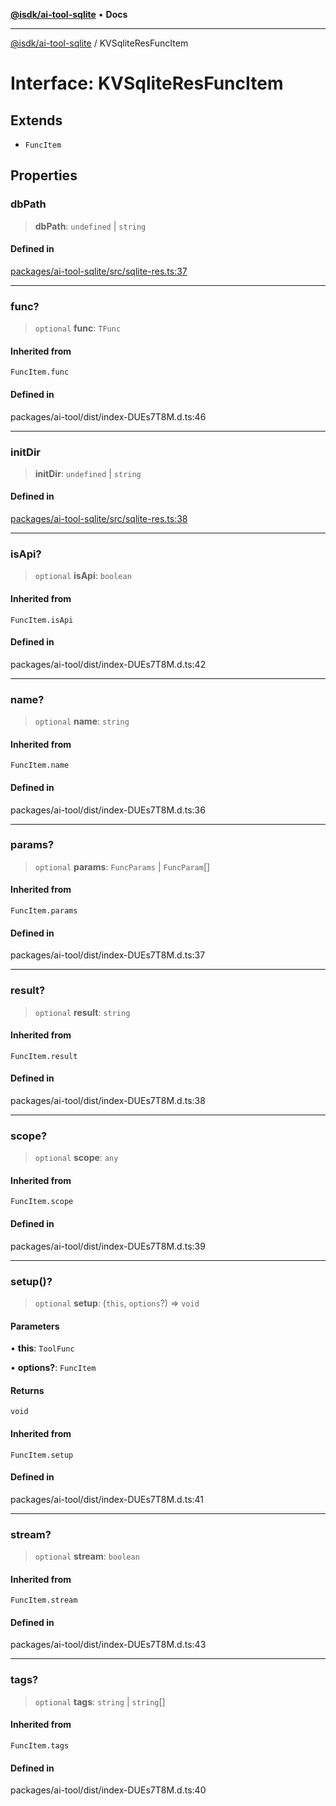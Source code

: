 [**@isdk/ai-tool-sqlite**](../README.md) • **Docs**

***

[@isdk/ai-tool-sqlite](../globals.md) / KVSqliteResFuncItem

# Interface: KVSqliteResFuncItem

## Extends

- `FuncItem`

## Properties

### dbPath

> **dbPath**: `undefined` \| `string`

#### Defined in

[packages/ai-tool-sqlite/src/sqlite-res.ts:37](https://github.com/isdk/ai-tool-sqlite.js/blob/9fe2c10603e7d4edf9338798a309c4c793b97975/src/sqlite-res.ts#L37)

***

### func?

> `optional` **func**: `TFunc`

#### Inherited from

`FuncItem.func`

#### Defined in

packages/ai-tool/dist/index-DUEs7T8M.d.ts:46

***

### initDir

> **initDir**: `undefined` \| `string`

#### Defined in

[packages/ai-tool-sqlite/src/sqlite-res.ts:38](https://github.com/isdk/ai-tool-sqlite.js/blob/9fe2c10603e7d4edf9338798a309c4c793b97975/src/sqlite-res.ts#L38)

***

### isApi?

> `optional` **isApi**: `boolean`

#### Inherited from

`FuncItem.isApi`

#### Defined in

packages/ai-tool/dist/index-DUEs7T8M.d.ts:42

***

### name?

> `optional` **name**: `string`

#### Inherited from

`FuncItem.name`

#### Defined in

packages/ai-tool/dist/index-DUEs7T8M.d.ts:36

***

### params?

> `optional` **params**: `FuncParams` \| `FuncParam`[]

#### Inherited from

`FuncItem.params`

#### Defined in

packages/ai-tool/dist/index-DUEs7T8M.d.ts:37

***

### result?

> `optional` **result**: `string`

#### Inherited from

`FuncItem.result`

#### Defined in

packages/ai-tool/dist/index-DUEs7T8M.d.ts:38

***

### scope?

> `optional` **scope**: `any`

#### Inherited from

`FuncItem.scope`

#### Defined in

packages/ai-tool/dist/index-DUEs7T8M.d.ts:39

***

### setup()?

> `optional` **setup**: (`this`, `options`?) => `void`

#### Parameters

• **this**: `ToolFunc`

• **options?**: `FuncItem`

#### Returns

`void`

#### Inherited from

`FuncItem.setup`

#### Defined in

packages/ai-tool/dist/index-DUEs7T8M.d.ts:41

***

### stream?

> `optional` **stream**: `boolean`

#### Inherited from

`FuncItem.stream`

#### Defined in

packages/ai-tool/dist/index-DUEs7T8M.d.ts:43

***

### tags?

> `optional` **tags**: `string` \| `string`[]

#### Inherited from

`FuncItem.tags`

#### Defined in

packages/ai-tool/dist/index-DUEs7T8M.d.ts:40
